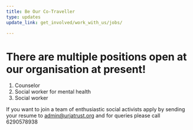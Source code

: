 ```yaml
---
title: Be Our Co-Traveller
type: updates
update_link: get_involved/work_with_us/jobs/

---
```

# There are multiple positions open at our organisation at present!
1. Counselor
2. Social worker for mental health
3. Social worker

If you want to join a team of enthusiastic social activists apply by sending your resume to admin@urjatrust.org and for queries please call 6290578938 
